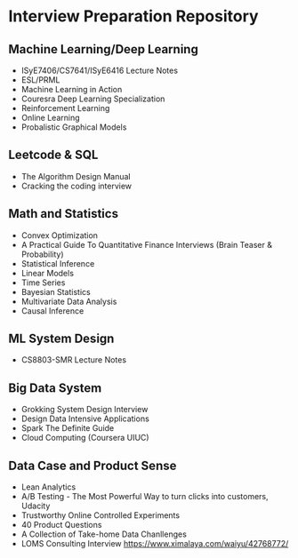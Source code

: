 # Interview Preparation Repository

## Machine Learning/Deep Learning
- ISyE7406/CS7641/ISyE6416 Lecture Notes
- ESL/PRML
- Machine Learning in Action
- Couresra Deep Learning Specialization
- Reinforcement Learning
- Online Learning
- Probalistic Graphical Models

## Leetcode & SQL
- The Algorithm Design Manual
- Cracking the coding interview

## Math and Statistics
- Convex Optimization
- A Practical Guide To Quantitative Finance Interviews (Brain Teaser & Probability)
- Statistical Inference
- Linear Models
- Time Series
- Bayesian Statistics
- Multivariate Data Analysis
- Causal Inference

## ML System Design
- CS8803-SMR Lecture Notes

## Big Data System
- Grokking System Design Interview
- Design Data Intensive Applications
- Spark The Definite Guide
- Cloud Computing (Coursera UIUC)

## Data Case and Product Sense
- Lean Analytics
- A/B Testing - The Most Powerful Way to turn clicks into customers, Udacity
- Trustworthy Online Controlled Experiments
- 40 Product Questions
- A Collection of Take-home Data Chanllenges 
- LOMS Consulting Interview https://www.ximalaya.com/waiyu/42768772/
